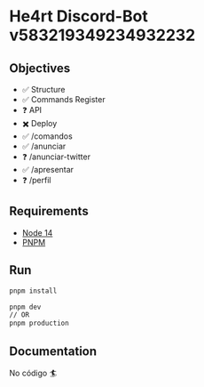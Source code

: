 # He4rt Discord-Bot v583219349234932232

## Objectives

- ✅ Structure
- ✅ Commands Register
- ❓ API
- ✖️ Deploy
- ✅ /comandos 
- ✅ /anunciar 
- ❓ /anunciar-twitter
- ✅ /apresentar 
- ❓ /perfil 

## Requirements

- [Node 14](https://nodejs.org/en/)
- [PNPM](https://pnpm.io/pt/)

## Run

```bash
pnpm install

pnpm dev
// OR
pnpm production
```

## Documentation

No código 🏄
